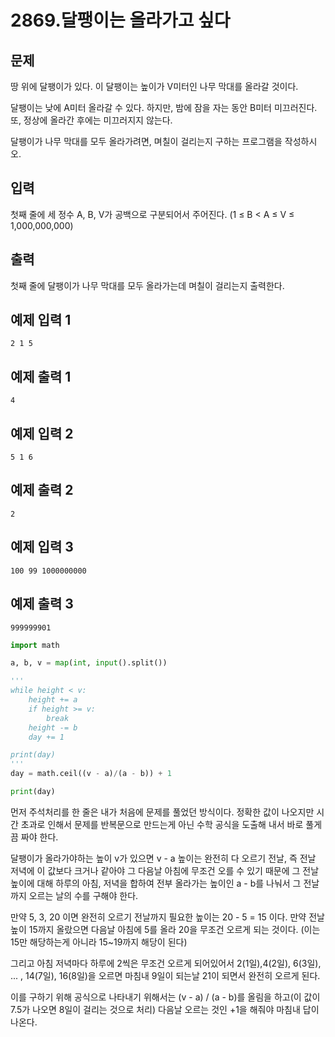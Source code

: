# 2869.달팽이는 올라가고 싶다

## 문제

땅 위에 달팽이가 있다. 이 달팽이는 높이가 V미터인 나무 막대를 올라갈 것이다.

달팽이는 낮에 A미터 올라갈 수 있다. 하지만, 밤에 잠을 자는 동안 B미터 미끄러진다. 또, 정상에 올라간 후에는 미끄러지지 않는다.

달팽이가 나무 막대를 모두 올라가려면, 며칠이 걸리는지 구하는 프로그램을 작성하시오.

## 입력

첫째 줄에 세 정수 A, B, V가 공백으로 구분되어서 주어진다. (1 ≤ B < A ≤ V ≤ 1,000,000,000)

## 출력

첫째 줄에 달팽이가 나무 막대를 모두 올라가는데 며칠이 걸리는지 출력한다.

## 예제 입력 1

```
2 1 5

```

## 예제 출력 1

```
4

```

## 예제 입력 2

```
5 1 6

```

## 예제 출력 2

```
2

```

## 예제 입력 3

```
100 99 1000000000

```

## 예제 출력 3

```
999999901
```

```python
import math

a, b, v = map(int, input().split())

'''
while height < v:
    height += a
    if height >= v:
        break
    height -= b
    day += 1

print(day)
'''
day = math.ceil((v - a)/(a - b)) + 1

print(day)
```

먼저 주석처리를 한 줄은 내가 처음에 문제를 풀었던 방식이다. 정확한 값이 나오지만 시간 초과로 인해서 문제를 반복문으로 만드는게 아닌 수학 공식을 도출해 내서 바로 풀게끔 짜야 한다.

달팽이가 올라가야하는 높이 v가 있으면 v - a 높이는 완전히 다 오르기 전날, 즉 전날 저녁에 이 값보다 크거나 같아야 그 다음날 아침에 무조건 오를 수 있기 때문에 그 전날 높이에 대해 하루의 아침, 저녁을 합하여 전부 올라가는 높이인 a - b를 나눠서 그 전날까지 오르는 날의 수를 구해야 한다. 

만약 5, 3, 20 이면 완전히 오르기 전날까지 필요한 높이는 20 - 5 = 15 이다. 만약 전날 높이 15까지 올랐으면 다음날 아침에 5를 올라 20을 무조건 오르게 되는 것이다. (이는 15만 해당하는게 아니라 15~19까지 해당이 된다)

그리고 아침 저녁마다 하루에 2씩은 무조건 오르게 되어있어서 2(1일),4(2일), 6(3일), ... , 14(7일), 16(8일)을 오르면 마침내 9일이 되는날 21이 되면서 완전히 오르게 된다.

이를 구하기 위해 공식으로 나타내기 위해서는 (v - a) / (a - b)를 올림을 하고(이 값이 7.5가 나오면 8일이 걸리는 것으로 처리) 다음날 오르는 것인 +1을 해줘야 마침내 답이 나온다.